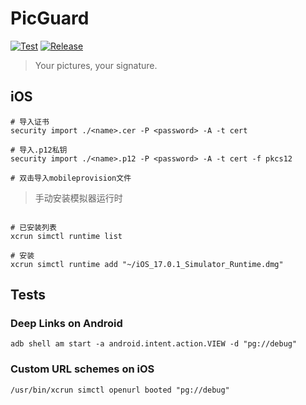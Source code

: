# PicGuard

[![Test](https://github.com/picguard/picguard/actions/workflows/test.yml/badge.svg)](https://github.com/picguard/picguard/actions/workflows/test.yml)
[![Release](https://github.com/picguard/picguard/actions/workflows/release.yml/badge.svg)](https://github.com/picguard/picguard/actions/workflows/release.yml)

> Your pictures, your signature.

## iOS

```shell
# 导入证书
security import ./<name>.cer -P <password> -A -t cert

# 导入.p12私钥
security import ./<name>.p12 -P <password> -A -t cert -f pkcs12

# 双击导入mobileprovision文件
```

> 手动安装模拟器运行时

```shell

# 已安装列表
xcrun simctl runtime list

# 安装
xcrun simctl runtime add "~/iOS_17.0.1_Simulator_Runtime.dmg"
```

## Tests

### Deep Links on Android

```shell
adb shell am start -a android.intent.action.VIEW -d "pg://debug"
```

### Custom URL schemes on iOS

```shell
/usr/bin/xcrun simctl openurl booted "pg://debug"
```
